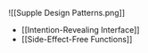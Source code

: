 ![[Supple Design Patterns.png]]

- [[Intention-Revealing Interface]]
- [[Side-Effect-Free Functions]]
